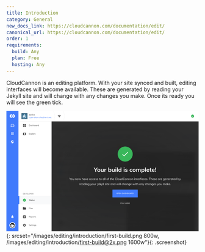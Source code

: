 ```yaml
---
title: Introduction
category: General
new_docs_link: https://cloudcannon.com/documentation/edit/
canonical_url: https://cloudcannon.com/documentation/edit/
order: 1
requirements:
  build: Any
  plan: Free
  hosting: Any
---
```


CloudCannon is an editing platform. With your site synced and built, editing interfaces will become available. These are generated by reading your Jekyll site and will change with any changes you make. Once its ready you will see the green tick.

![Ready to edit popout](/images/editing/introduction/first-build.png){: srcset="/images/editing/introduction/first-build.png 800w, /images/editing/introduction/first-build@2x.png 1600w"}{: .screenshot}
